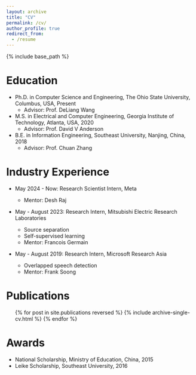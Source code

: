 ```yaml
---
layout: archive
title: "CV"
permalink: /cv/
author_profile: true
redirect_from:
  - /resume
---
```


{% include base_path %}

Education
======
* Ph.D. in Computer Science and Engineering, The Ohio State University, Columbus, USA, Present
  * Advisor: Prof. DeLiang Wang 
* M.S. in Electrical and Computer Engineering, Georgia Institute of Technology, Atlanta, USA, 2020
  * Advisor: Prof. David V Anderson
* B.E. in Information Engineering, Southeast University, Nanjing, China, 2018
  * Advisor: Prof. Chuan Zhang

Industry Experience
======
* May 2024 - Now: Research Scientist Intern, Meta
  * Mentor: Desh Raj

* May - August 2023: Research Intern, Mitsubishi Electric Research Laboratories
  * Source separation
  * Self-supervised learning
  * Mentor: Francois Germain

* May - August 2019: Research Intern, Microsoft Research Asia
  * Overlapped speech detection
  * Mentor: Frank Soong

Publications
======
  <ul>{% for post in site.publications reversed %}
    {% include archive-single-cv.html %}
  {% endfor %}</ul>

Awards
======
* National Scholarship, Ministry of Education, China, 2015
* Leike Scholarship, Southeast University, 2016


<!-- * Fall 2015: Research Assistant
  * Github University
  * Duties included: Merging pull requests
  * Supervisor: Professor Hub
   -->
   
<!--  
Skills
======
* Skill 1
* Skill 2
  * Sub-skill 2.1
  * Sub-skill 2.2
  * Sub-skill 2.3
* Skill 3 -->


<!--   
Talks
======
  <ul>{% for post in site.talks %}
    {% include archive-single-talk-cv.html %}
  {% endfor %}</ul>
  
Teaching
======
  <ul>{% for post in site.teaching %}
    {% include archive-single-cv.html %}
  {% endfor %}</ul>
  
Service and leadership
======
* Currently signed in to 43 different slack teams
 -->
